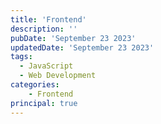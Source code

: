 ```yaml
---
title: 'Frontend'
description: ''
pubDate: 'September 23 2023'
updatedDate: 'September 23 2023'
tags:
  - JavaScript
  - Web Development
categories:
    - Frontend
principal: true
---
```


